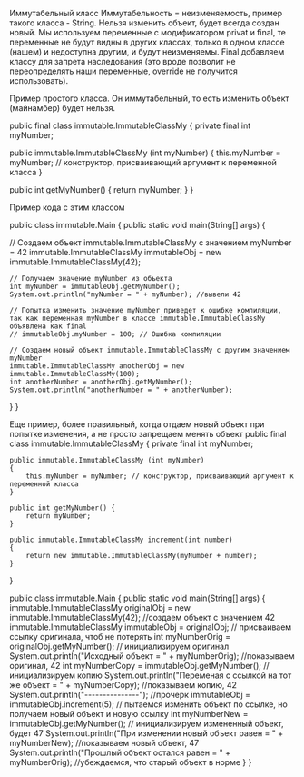 Иммутабельный класс Иммутабельность = неизменяемость, пример такого класса - String. Нельзя изменить объект, будет всегда создан новый. Мы используем переменные с модификатором privat и final, те переменные не будут видны в других классах, только в одном классе (нашем) и недоступна другим, и будут неизменяемы. Final добавляем классу для запрета наследования (это вроде позволит не переопределять наши переменные, override не получится использовать).

Пример простого класса. Он иммутабельный, то есть изменить объект (майнамбер) будет нельзя.

public final class immutable.ImmutableClassMy { 
private final int myNumber;

public immutable.ImmutableClassMy (int myNumber)
{ 
this.myNumber = myNumber; // конструктор, присваивающий аргумент к переменной класса 
}

public int getMyNumber() { 
return myNumber; 
} 
}

Пример кода с этим классом

public class immutable.Main { public static void main(String[] args) { 

 // Создаем объект immutable.ImmutableClassMy с значением myNumber = 42 
 immutable.ImmutableClassMy immutableObj = new immutable.ImmutableClassMy(42);

    // Получаем значение myNumber из объекта
    int myNumber = immutableObj.getMyNumber();
    System.out.println("myNumber = " + myNumber); //вывели 42

    // Попытка изменить значение myNumber приведет к ошибке компиляции, так как переменная myNumber в классе immutable.ImmutableClassMy объявлена как final
    // immutableObj.myNumber = 100; // Ошибка компиляции

    // Создаем новый объект immutable.ImmutableClassMy с другим значением myNumber
    immutable.ImmutableClassMy anotherObj = new immutable.ImmutableClassMy(100);
    int anotherNumber = anotherObj.getMyNumber();
    System.out.println("anotherNumber = " + anotherNumber);
}
}


Еще пример, более правильный, когда отдаем новый объект при попытке изменения, а не просто запрещаем менять объект
public final class immutable.ImmutableClassMy {
    private final int myNumber;

    public immutable.ImmutableClassMy (int myNumber)
    {
        this.myNumber = myNumber; // конструктор, присваивающий аргумент к переменной класса
    }

    public int getMyNumber() {
        return myNumber;
    }

    public immutable.ImmutableClassMy increment(int number)
    {
        return new immutable.ImmutableClassMy(myNumber + number);
    }
}

public class immutable.Main {
    public static void main(String[] args) {
        immutable.ImmutableClassMy originalObj = new immutable.ImmutableClassMy(42); //создаем объект с значением 42
        immutable.ImmutableClassMy immutableObj = originalObj; // присваиваем ссылку оригинала, чтоб не потерять
        int myNumberOrig = originalObj.getMyNumber(); // инициализируем оригинал
        System.out.println("Исходный объект = " + myNumberOrig); //показываем оригинал, 42
        int myNumberCopy = immutableObj.getMyNumber();  // инициализируем копию
        System.out.println("Переменая с ссылкой на тот же объект = " + myNumberCopy); //показываем копию, 42
        System.out.println("---------------"); //прочерк
        immutableObj = immutableObj.increment(5); // пытаемся изменить объект по ссылке, но получаем новый объект и новую ссылку
        int myNumberNew = immutableObj.getMyNumber(); // инициализируем измененный объект, будет 47
        System.out.println("При изменении новый объект равен = " + myNumberNew); //показываем новый объект, 47
        System.out.println("Прошлый объект остался равен = " + myNumberOrig); //убеждаемся, что старый объект в норме
    }
    }
